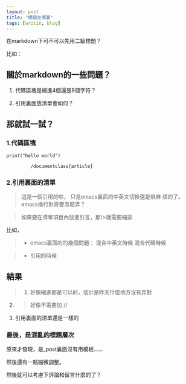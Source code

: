 ```yaml
---
layout: post
title: "標題在哪裏"
tags: [writin, blog]
---
```



在markdown下可不可以先用二級標題？

比如：

## 關於markdown的一些問題？

1. 代碼區塊是縮進4個還是8個字符？

2. 引用裏面放清單會如何？

## 那就試一試？

### 1.代碼區塊

    print("hello world")

    		 /documentclass{article}

### 2.引用裏面的清單

>這是一個引用的啦，
只是emacs裏面的中英文切換還是很麻
  煩的了。
  emacs換行對齊要怎麼弄？

>如果要在清單項目內放進引言，那/>就需要縮排

比如，

>- emacs裏面的的幾個問題：
  >混合中英文時候
  >混合代碼時候
 
>- 引用的時候


## 結果

>1. 好像縮進都是可以的，估計是昨天什麼地方沒有弄對
2. > 好像不需要加 //
3. 引用裏面的清單還是一樣的

### 最後，是混亂的標題層次

原來才發現，是_post裏面沒有用模板……

然後還有一點細微調整。

然後就可以考慮下評論和留言什麼的了？
